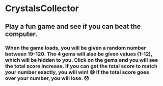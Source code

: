 # CrystalsCollector

## Play a fun game and see if you can beat the computer.

### When the game loads, you will be given a random number between 19-120. The 4 gems will also be given values (1-12), which will be hidden to you. Click on the gems and you will see the total score increase. If you can get the total score to match your number exactly, you will win! :smile: If the total score goes over your number, you will lose. :disappointed:
